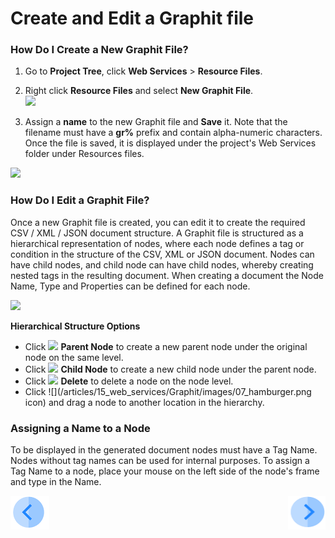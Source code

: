 # Create and Edit a Graphit file

### How Do I Create a New Graphit File?

1. Go to **Project Tree**, click **Web Services** > **Resource Files**. 
2. Right click **Resource Files** and select **New Graphit File**.  
![](/articles/15_web_services/Graphit/images/01_new_graphit_file.png)

3. Assign a **name** to the new Graphit file and **Save** it. Note that the filename must have a **gr%** prefix and contain alpha-numeric characters. Once the file is saved, it is displayed under the project's Web Services folder under Resources files.

![](/articles/15_web_services/Graphit/images/02_graphit_resource_file.png)



### How Do I Edit a Graphit File?

Once a new Graphit file is created, you can edit it to create the required CSV / XML / JSON document structure. A Graphit file is structured as a hierarchical representation of nodes, where each node defines a tag or condition in the structure of the CSV, XML or JSON document. 
Nodes can have child nodes, and child node can have child nodes, whereby creating nested tags in the resulting document. When creating a document the Node Name, Type and Properties can be defined for  each node. 

![](/articles/15_web_services/Graphit/images/03_edit_graphit_file.png)

**Hierarchical Structure Options**

- Click ![](/articles/15_web_services/Graphit/images/04_plus.png)  **Parent Node** to create a new parent node under the original node on the same level.
- Click ![](/articles/15_web_services/Graphit/images/05_arrow.png)  **Child Node** to create a new child node under the parent node.
- Click ![](/articles/15_web_services/Graphit/images/06_trash_bin.png) **Delete** to delete a node on the node level.  
- Click ![](/articles/15_web_services/Graphit/images/07_hamburger.png icon) and drag a node to another location in the hierarchy.

### Assigning a Name to a Node
To be displayed in the generated document nodes must have a Tag Name. Nodes without tag names can be used for internal purposes.
To assign a Tag Name to a node, place your mouse on the left side of the node's frame and type in the Name.  

[![Previous](/articles/images/Previous.png)](/articles/15_web_services/Graphit/01_graphit_overview.md)[<img align="right" width="60" height="54" src="/articles/images/Next.png">](/articles/15_web_services/Graphit/03_graphit_node_types_.md)

